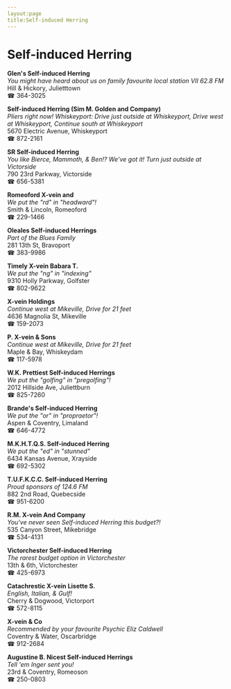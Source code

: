 ```yaml
---
layout:page
title:Self-induced Herring
---
```

# Self-induced Herring

**Glen's Self-induced Herring**  
_You might have heard about us on family favourite local station VII 62.8 FM_  
Hill & Hickory, Julietttown  
☎ 364-3025



**Self-induced Herring (Sim M. Golden and Company)**  
_Pliers right now! 
Whiskeyport: Drive just outside at Whiskeyport, Drive west at Whiskeyport, Continue south at Whiskeyport_  
5670 Electric Avenue, Whiskeyport  
☎ 872-2161



**SR Self-induced Herring**  
_You like Bierce, Mammoth, & Ben!? We've got it! 
Turn just outside at Victorside_  
790 23rd Parkway, Victorside  
☎ 656-5381



**Romeoford X-vein and**  
_We put the "rd" in "headward"!_  
Smith & Lincoln, Romeoford  
☎ 229-1466



**Oleales Self-induced Herrings**  
_Part of the Blues Family_  
281 13th St, Bravoport  
☎ 383-9986



**Timely X-vein Babara T.**  
_We put the "ng" in "indexing"_  
9310 Holly Parkway, Golfster  
☎ 802-9622



**X-vein Holdings**  
_Continue west at Mikeville, Drive for 21 feet_  
4636 Magnolia St, Mikeville  
☎ 159-2073



**P. X-vein & Sons**  
_Continue west at Mikeville, Drive for 21 feet_  
Maple & Bay, Whiskeydam  
☎ 117-5978



**W.K. Prettiest Self-induced Herrings**  
_We put the "golfing" in "pregolfing"!_  
2012 Hillside Ave, Juliettburn  
☎ 825-7260



**Brande's Self-induced Herring**  
_We put the "or" in "propraetor"!_  
Aspen & Coventry, Limaland  
☎ 646-4772



**M.K.H.T.Q.S. Self-induced Herring**  
_We put the "ed" in "stunned"_  
6434 Kansas Avenue, Xrayside  
☎ 692-5302



**T.U.F.K.C.C. Self-induced Herring**  
_Proud sponsors of 124.6 FM_  
882 2nd Road, Quebecside  
☎ 951-6200



**R.M. X-vein And Company**  
_You've never seen Self-induced Herring this budget?!_  
535 Canyon Street, Mikebridge  
☎ 534-4131



**Victorchester Self-induced Herring**  
_The rarest budget option in Victorchester_  
13th & 6th, Victorchester  
☎ 425-6973



**Catachrestic X-vein Lisette S.**  
_English, Italian, & Gulf!_  
Cherry & Dogwood, Victorport  
☎ 572-8115



**X-vein & Co**  
_Recommended by your favourite Psychic Eliz Caldwell_  
Coventry & Water, Oscarbridge  
☎ 912-2684



**Augustine B. Nicest Self-induced Herrings**  
_Tell 'em Inger sent you!_  
23rd & Coventry, Romeoson  
☎ 250-0803



